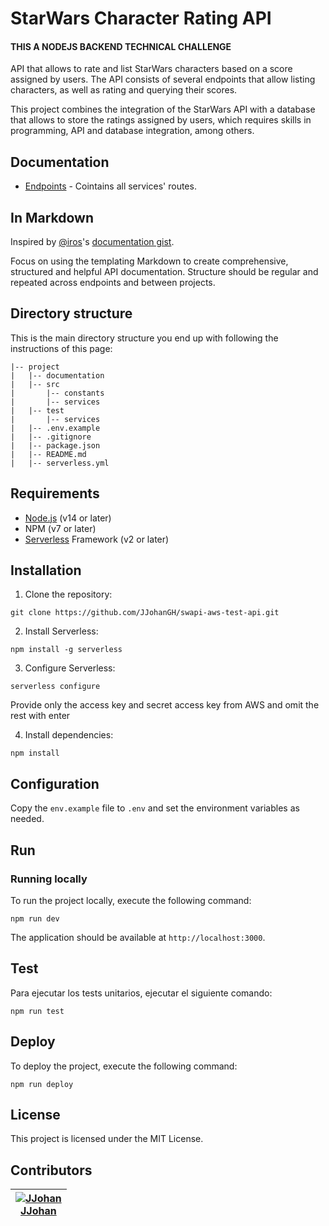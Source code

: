 # StarWars Character Rating API

#### THIS A NODEJS BACKEND TECHNICAL CHALLENGE

API that allows to rate and list StarWars characters based on a score assigned by users. The API consists of several endpoints that allow listing characters, as well as rating and querying their scores.

This project combines the integration of the StarWars API with a database that allows to store the ratings assigned by users, which requires skills in programming, API and database integration, among others.

## Documentation

- [Endpoints](documentation/endpoints.md) - Cointains all services' routes.

## In Markdown

Inspired by [@iros](https://github.com/iros)'s [documentation
gist](https://gist.github.com/iros/3426278).

Focus on using the templating Markdown to create comprehensive, structured and helpful API documentation. Structure should be regular and repeated across endpoints and between projects.

## Directory structure

This is the main directory structure you end up with following the instructions of this page:

```plaintext
|-- project
|   |-- documentation
|   |-- src
|       |-- constants
|       |-- services
|   |-- test
|       |-- services
|   |-- .env.example
|   |-- .gitignore
|   |-- package.json
|   |-- README.md
|   |-- serverless.yml
```

## Requirements

- [Node.js](https://nodejs.org/es) (v14 or later)
- NPM (v7 or later)
- [Serverless](https://www.serverless.com/) Framework (v2 or later)

## Installation

1. Clone the repository:
```
git clone https://github.com/JJohanGH/swapi-aws-test-api.git
```
2. Install Serverless:
```
npm install -g serverless
```
3. Configure Serverless:
```
serverless configure
```
Provide only the access key and secret access key from AWS and omit the rest with enter

4. Install dependencies:
```
npm install
```

## Configuration

Copy the `env.example` file to `.env` and set the environment variables as needed.

## Run

### Running locally

To run the project locally, execute the following command:

```
npm run dev
```
The application should be available at `http://localhost:3000`.

## Test

Para ejecutar los tests unitarios, ejecutar el siguiente comando:

```
npm run test
```

## Deploy

To deploy the project, execute the following command:

```
npm run deploy
```

## License

This project is licensed under the MIT License.

## Contributors

| [![JJohan][jjohan_avatar]][jjohan_homepage]<br/>[JJohan][jjohan_homepage] |
| ------------------------------------------------------------------------------------------------ |

[jjohan_homepage]: https://github.com/JJohanGH
[jjohan_avatar]: https://secure.gravatar.com/avatar/62640ec554c938fa246d5e29064682d4?s=150
